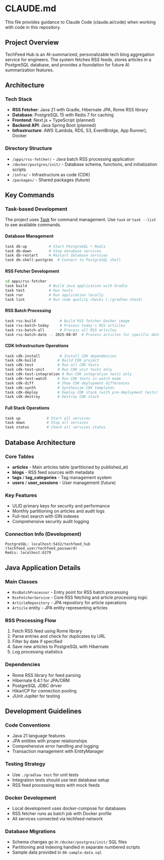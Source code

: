 # CLAUDE.md

This file provides guidance to Claude Code (claude.ai/code) when working with code in this repository.

## Project Overview

TechFeed Hub is an AI-summarized, personalizable tech blog aggregation service for engineers. The system fetches RSS feeds, stores articles in a PostgreSQL database, and provides a foundation for future AI summarization features.

## Architecture

### Tech Stack
- **RSS Fetcher**: Java 21 with Gradle, Hibernate JPA, Rome RSS library
- **Database**: PostgreSQL 15 with Redis 7 for caching
- **Frontend**: Next.js + TypeScript (planned)
- **Backend API**: Java Spring Boot (planned)
- **Infrastructure**: AWS (Lambda, RDS, S3, EventBridge, App Runner), Docker

### Directory Structure
- `/apps/rss-fetcher/` - Java batch RSS processing application
- `/docker/postgres/init/` - Database schema, functions, and initialization scripts
- `/infra/` - Infrastructure as code (CDK)
- `/packages/` - Shared packages (future)

## Key Commands

### Task-based Development
The project uses [Task](https://taskfile.dev/) for command management. Use `task` or `task --list` to see available commands.

#### Database Management
```bash
task db-up          # Start PostgreSQL + Redis
task db-down        # Stop database services
task db-restart     # Restart database services
task db-shell-postgres  # Connect to PostgreSQL shell
```

#### RSS Fetcher Development
```bash
cd apps/rss-fetcher
task build          # Build Java application with Gradle
task test           # Run tests
task run            # Run application locally
task lint           # Run code quality checks (./gradlew check)
```

#### RSS Batch Processing
```bash
task rss-build           # Build RSS fetcher Docker image
task rss-batch-today     # Process today's RSS articles
task rss-batch-all       # Process all RSS articles
task rss-batch-date -- 2025-08-07  # Process articles for specific date
```

#### CDK Infrastructure Operations
```bash
task cdk-install         # Install CDK dependencies
task cdk-build          # Build CDK project
task cdk-test           # Run all CDK tests
task cdk-test-unit      # Run CDK unit tests only
task cdk-test-integration # Run CDK integration tests only
task cdk-test-watch     # Run CDK tests in watch mode
task cdk-diff           # Show CDK deployment differences
task cdk-synth          # Synthesize CDK templates
task cdk-deploy         # Deploy CDK stack (with pre-deployment tests)
task cdk-destroy        # Destroy CDK stack
```

#### Full Stack Operations
```bash
task up            # Start all services
task down          # Stop all services
task status        # Check all services status
```

## Database Architecture

### Core Tables
- **articles** - Main articles table (partitioned by published_at)
- **blogs** - RSS feed sources with metadata
- **tags** / **tag_categories** - Tag management system
- **users** / **user_sessions** - User management (future)

### Key Features
- ULID primary keys for security and performance
- Monthly partitioning on articles and audit logs
- Full-text search with GIN indexes
- Comprehensive security audit logging

### Connection Info (Development)
```
PostgreSQL: localhost:5432/techfeed_hub (techfeed_user/techfeed_password)
Redis: localhost:6379
```

## Java Application Details

### Main Classes
- `RssBatchProcessor` - Entry point for RSS batch processing
- `RssFetcherService` - Core RSS fetching and article processing logic
- `ArticleRepository` - JPA repository for article operations
- `Article` entity - JPA entity representing articles

### RSS Processing Flow
1. Fetch RSS feed using Rome library
2. Parse entries and check for duplicates by URL
3. Filter by date if specified
4. Save new articles to PostgreSQL with Hibernate
5. Log processing statistics

### Dependencies
- Rome RSS library for feed parsing
- Hibernate 6.4.1 for JPA/ORM
- PostgreSQL JDBC driver
- HikariCP for connection pooling
- JUnit Jupiter for testing

## Development Guidelines

### Code Conventions
- Java 21 language features
- JPA entities with proper relationships
- Comprehensive error handling and logging
- Transaction management with EntityManager

### Testing Strategy
- Use `./gradlew test` for unit tests
- Integration tests should use test database setup
- RSS feed processing tests with mock feeds

### Docker Development
- Local development uses docker-compose for databases
- RSS fetcher runs as batch job with Docker profile
- All services connected via techfeed-network

### Database Migrations
- Schema changes go in `/docker/postgres/init/` SQL files
- Partitioning and indexing handled in separate numbered scripts
- Sample data provided in `08-sample-data.sql`